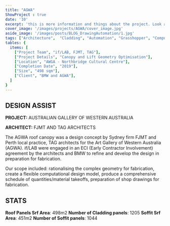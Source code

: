 ```yaml
---
title: "AGWA" 
ShowProject : true
date: '10'
excerpt: 'this is more information and things about the project. Look at this test, it is testing the length of the item'
cover_image: '/images/projects/AGWA/cover_image.jpg'
aside_image: '/images/posts/BLOG_DrawingAutomation/1.jpg'
tags: ["Architecture",  "Cladding", "Automation", "Grasshopper", "Computational Design", "Rhino 3D", "Design Assist", ]
tables: {
  items: [
    ["Project Team", "if/LAB, FJMT, TAG"],
    ["Project Details", "Canopy and Lift Geometry Optimisation"],
    ["Location", "AWGA - Northbridge Cultural Centre"],
    ["Completion Date", "2019"],
    ["Size", "498 sqm"],
    ["Client", "BMW and AGWA"],
  ]
}
---
```


## DESIGN ASSIST

**PROJECT:** AUSTRALIAN GALLERY OF WESTERN AUSTRALIA

**ARCHITECT:**  FJMT AND TAG ARCHITECTS


The AGWA roof canopy was a design concept by Sydney firm FJMT and Perth local practice, TAG architects for the Art Gallery of Western Australia (AGWA).
if/LAB were engaged in an ECI (Early Contractor Involvement) agreement by the architects and BMW to refine and develop the design in preparation for fabrication.

Our scope included: rationalising the complex geometry for fabrication, create a flexible computational design model, produce a comprehensive schedule of quantities/material takeoffs, preparation of shop drawings for fabrication.

## STATS

**Roof Panels Srf Area**: 498m2
**Number of Cladding panels**: 1205
**Soffit Srf Area**: 451m2
**Number of Soffit panels**: 1044
